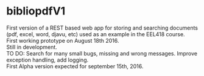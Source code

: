 # bibliopdfV1
First version of a REST based web app for storing and searching documents (pdf, excel, word, djavu, etc) used as an example in the EEL418 course.<br>
First working prototype on August 18th 2016.<br>
Still in development.<br>
TO DO: Search for many small bugs, missing and wrong messages. Improve exception handling, add logging.<br>
First Alpha version expected for september 15th, 2016.
